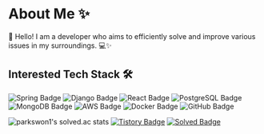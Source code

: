 # About Me ✨

👋 Hello! I am a developer who aims to efficiently solve and improve various issues in my surroundings. 💻✨

## Interested Tech Stack 🛠️

![Spring Badge](https://img.shields.io/badge/Spring-6DB33F?style=flat&logo=Spring&logoColor=white)
![Django Badge](https://img.shields.io/badge/Django-092E20?style=flat&logo=Django&logoColor=white)
![React Badge](https://img.shields.io/badge/React-61DAFB?style=flat&logo=React&logoColor=white)
![PostgreSQL Badge](https://img.shields.io/badge/PostgreSQL-336791?style=flat&logo=PostgreSQL&logoColor=white)
![MongoDB Badge](https://img.shields.io/badge/MongoDB-47A248?style=flat&logo=MongoDB&logoColor=white)
![AWS Badge](https://img.shields.io/badge/AWS-232F3E?style=flat&logo=Amazon-AWS&logoColor=white)
![Docker Badge](https://img.shields.io/badge/Docker-2496ED?style=flat&logo=Docker&logoColor=white)
![GitHub Badge](https://img.shields.io/badge/GitHub-181717?style=flat&logo=GitHub&logoColor=white)

![parkswon1's solved.ac stats](https://github-readme-solvedac.hyp3rflow.vercel.app/api/?handle=parkswon1)
[![Tistory Badge](https://img.shields.io/badge/Tech%20Blog-555263?style=flat&logoColor=white)](https://naturecancoding.tistory.com/)
[![Solved Badge](https://img.shields.io/badge/Tech%20Blog-555263?style=flat&logoColor=white)](https://solved.ac/profile/parkswon1)
